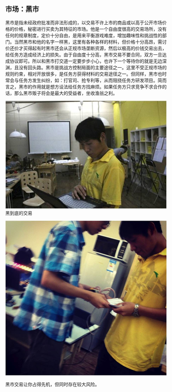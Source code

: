 ﻿## 市场：黑市

黑市是指未经政府批准而非法形成的，以交易不许上市的商品或以高于公开市场价格的价格，秘密进行买卖为其特征的市场。他是一个自由度很高的交易场所，没有任何的规章制度，定价十分自由，是用来平衡游戏难度，增加趣味性和挑战性的部门。当然黑市和他的名字一样黑，这里有各种各样的材料，但价格十分高昂，需讨价还价才买得起有时黑市还会从正规市场垄断资源，然后以极高的价钱交易出去，给任务方造成经济上的损失。由于自由度十分高，黑市交易不要合同，双方一旦达成协议即可。所以和黑市打交道一定要步步小心，也许下一个等待你的就是无边深渊，且没有回头路。黑市是挑战方控制局面的主要途径之一。这里不受正规市场的规则约束，相对开放很多，是任务方获得材料的交易途径之一。但同样，黑市也时常会与任务方发生纠纷，如：打官司、抢专利等，从而阻挠任务方研发项目。简而言之，黑市的作用就是想方设法给任务方找麻烦。如果任务方只求竞争不求合作的话，那么黑市贩子将会是最大的受益者，坐收渔翁之利。

![黑到底的交易！](../assets/execution/black_market/00.jpg)
黑到底的交易

![黑市交易利于让你占得先机](../assets/execution/black_market/01.jpg)

黑市交易让你占得先机，但同时存在较大风险。
